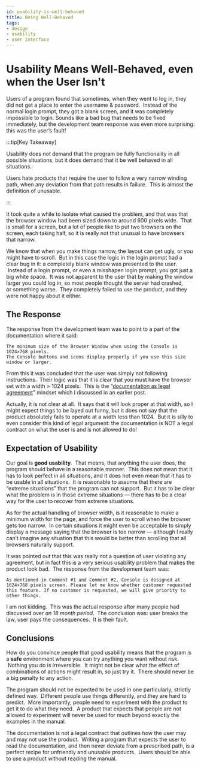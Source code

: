 ```yaml
---
id: usability-is-well-behaved
title: Being Well-Behaved
tags:
- design
- usability
- user interface
---
```

#  Usability Means Well-Behaved, even when the User Isn't

Users of a program found that sometimes, when they went to log in, they did not get a place to enter the username & password.  Instead of the normal login prompt, they got a blank screen, and it was completely impossible to login. Sounds like a bad bug that needs to be fixed immediately, but the development team response was even more surprising: this was the user’s fault!  

:::tip[Key Takeaway]

Usability does not demand that the program be fully functionality in all possible situations, but it does demand that it be well behaved in all situations.  

Users hate products that require the user to follow a very narrow winding path, when any deviation from that path results in failure.  This is almost the definition of unusable.

:::

It took quite a while to isolate what caused the problem, and that was that the browser window had been sized down to around 600 pixels wide.  That is small for a screen, but a lot of people like to put two browsers on the screen, each taking half, so it is really not that unusual to have browsers that narrow. 

We know that when you make things narrow, the layout can get ugly, or you might have to scroll.  But in this case the logic in the login prompt had a clear bug in it: a completely blank window was presented to the user.  Instead of a login prompt, or even a misshapen login prompt, you got just a big white space.  It was not apparent to the user that by making the window larger you could log in, so most people thought the server had crashed, or something worse.  They completely failed to use the product, and they were not happy about it either.

## The Response

The response from the development team was to point to a part of the documentation where it said:  

```
The minimum size of the Browser Window when using the Console is 1024×768 pixels. 
The Console buttons and icons display properly if you use this size window or larger.
```
  
From this it was concluded that the user was simply not following instructions.  Their logic was that it is clear that you must have the browser set with a width > 1024 pixels.  This is the “[documentation as legal agreement](https://agiletribe.purplehillsbooks.com/2012/08/13/documentation-and-legal-contracts/)” mindset which I discussed in an earlier post.  

Actually, it is not clear at all.  It says that it will look proper at that width, so I might expect things to be layed out funny, but it does not say that the product absolutely fails to operate at a width less than 1024.  But it is silly to even consider this kind of legal argument: the documentation is NOT a legal contract on what the user is and is not allowed to do!

## Expectation of Usability

Our goal is **good usability**.  That means, that anything the user does, the program should behave in a reasonable manner.  This does not mean that it has to look perfect in all situations, and it does not even mean that it has to be usable in all situations.  It is reasonable to assume that there are “extreme situations” that the program can not support.  But it has to be clear what the problem is in those extreme situations — there has to be a clear way for the user to recover from extreme situations.  

As for the actual handling of browser width, is it reasonable to make a minimum width for the page, and force the user to scroll when the browser gets too narrow.  In certain situations it might even be acceptable to simply display a message saying that the browser is too narrow — although I really can’t imagine any situation that this would be better than scrolling that all browsers naturally support.  

It was pointed out that this was really not a question of user violating any agreement, but in fact this is a very serious usability problem that makes the product look bad.  The response from the development team was:  

```
As mentioned in Comment #1 and Comment #2, Console is designed at 1024×768 pixels screen. Please let me know whether customer requested this feature. If no customer is requested, we will give priority to other things.
```

I am not kidding.  This was the actual response after many people had discussed over _an 18 month period_.  The conclusion was: user breaks the law, user pays the consequences.  It is their fault.

## Conclusions

How do you convince people that good usability means that the program is a **safe** environment where you can try anything you want without risk.  Nothing you do is irreversible.  It might not be clear what the effect of combinations of actions might result in, so just try it.  There should never be a big penalty to any action.

The program should not be expected to be used in one particularly, strictly defined way.  Different people use things differently, and they are hard to predict.  More importantly, people need to experiment with the product to get it to do what they need.  A product that expects that people are not allowed to experiment will never be used for much beyond exactly the examples in the manual.  

The documentation is not a legal contract that outlines how the user may and may not use the product.  Writing a program that expects the user to read the documentation, and then never deviate from a prescribed path, is a perfect recipe for unfriendly and unusable products.  Users should be able to use a product without reading the manual.
